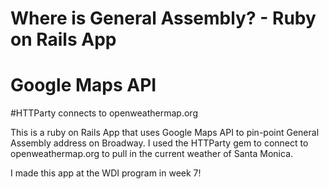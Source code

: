 # Where is General Assembly? - Ruby on Rails App

# Google Maps API

#HTTParty connects to openweathermap.org

This is a ruby on Rails App that uses Google Maps API to pin-point General Assembly address on Broadway. I used the HTTParty gem to connect to openweathermap.org to pull in the current weather of Santa Monica.

I made this app at the WDI program in week 7!


